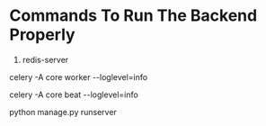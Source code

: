 # Commands To Run The Backend Properly

<!-- Run Redis Server -->

1. redis-server

<!-- Start The Celery Worker -->

celery -A core worker --loglevel=info


<!-- Start The Celery Beat -->

celery -A core beat --loglevel=info


<!-- Start The Django App -->

python manage.py runserver